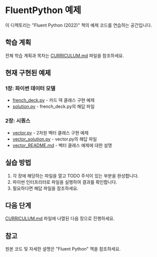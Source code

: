 # FluentPython 예제

이 디렉토리는 "Fluent Python (2022)" 책의 예제 코드를 연습하는 공간입니다.

## 학습 계획

전체 학습 계획과 목차는 [CURRICULUM.md](./CURRICULUM.md) 파일을 참조하세요.

## 현재 구현된 예제

### 1장: 파이썬 데이터 모델
- [french_deck.py](./french_deck.py) - 카드 덱 클래스 구현 예제
- [solution.py](./solution.py) - french_deck.py의 해답 파일

### 2장: 시퀀스
- [vector.py](./vector.py) - 2차원 벡터 클래스 구현 예제
- [vector_solution.py](./vector_solution.py) - vector.py의 해답 파일
- [vector_README.md](./vector_README.md) - 벡터 클래스 예제에 대한 설명

## 실습 방법

1. 각 장에 해당하는 파일을 열고 TODO 주석이 있는 부분을 완성합니다.
2. 파이썬 인터프리터로 파일을 실행하여 결과를 확인합니다.
3. 필요하다면 해답 파일을 참조하세요.

## 다음 단계

[CURRICULUM.md](./CURRICULUM.md) 파일에 나열된 다음 장으로 진행하세요.

## 참고

원본 코드 및 자세한 설명은 "Fluent Python" 책을 참조하세요. 